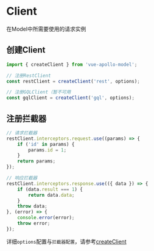 # Client

在Model中所需要使用的请求实例

## 创建Client
```typescript
import { createClient } from 'vue-apollo-model';

// 注册RestClient
const restClient = createClient('rest', options);

// 注册GQLClient（暂不可用
const gqlClient = createClient('gql', options);
```

## 注册拦截器
```typescript
// 请求拦截器
restClient.interceptors.request.use((params) => {
    if ('id' in params) {
        params.id = 1;
    }
    return params;
});

// 响应拦截器
restClient.interceptors.response.use(({ data }) => {
    if (data.result === 1) {
        return data.data;
    }
    throw data;
}, (error) => {
    console.error(error);
    throw error;
});
```

详细`options`配置与`拦截器配置`，请参考[createClient](../api/client.md#createclient)